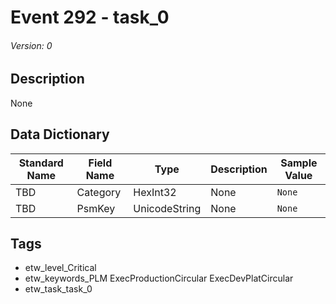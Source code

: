 # Event 292 - task_0
###### Version: 0

## Description
None

## Data Dictionary
|Standard Name|Field Name|Type|Description|Sample Value|
|---|---|---|---|---|
|TBD|Category|HexInt32|None|`None`|
|TBD|PsmKey|UnicodeString|None|`None`|

## Tags
* etw_level_Critical
* etw_keywords_PLM ExecProductionCircular ExecDevPlatCircular
* etw_task_task_0
